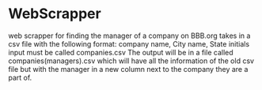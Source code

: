 # WebScrapper

web scrapper for finding the manager of a company on BBB.org
takes in a csv file with the following format: company name, City name, State initials
input must be called companies.csv
The output will be in a file called companies(managers).csv which will have all the information of 
the old csv file but with the manager in a new column next to the company they are a part of.
